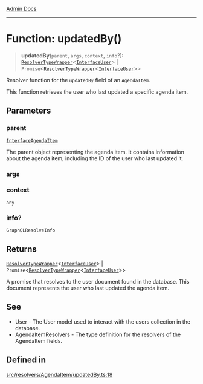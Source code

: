 [Admin Docs](/)

***

# Function: updatedBy()

> **updatedBy**(`parent`, `args`, `context`, `info`?): [`ResolverTypeWrapper`](../../../../types/generatedGraphQLTypes/type-aliases/ResolverTypeWrapper.md)\<[`InterfaceUser`](../../../../models/User/interfaces/InterfaceUser.md)\> \| `Promise`\<[`ResolverTypeWrapper`](../../../../types/generatedGraphQLTypes/type-aliases/ResolverTypeWrapper.md)\<[`InterfaceUser`](../../../../models/User/interfaces/InterfaceUser.md)\>\>

Resolver function for the `updatedBy` field of an `AgendaItem`.

This function retrieves the user who last updated a specific agenda item.

## Parameters

### parent

[`InterfaceAgendaItem`](../../../../models/AgendaItem/interfaces/InterfaceAgendaItem.md)

The parent object representing the agenda item. It contains information about the agenda item, including the ID of the user who last updated it.

### args

### context

`any`

### info?

`GraphQLResolveInfo`

## Returns

[`ResolverTypeWrapper`](../../../../types/generatedGraphQLTypes/type-aliases/ResolverTypeWrapper.md)\<[`InterfaceUser`](../../../../models/User/interfaces/InterfaceUser.md)\> \| `Promise`\<[`ResolverTypeWrapper`](../../../../types/generatedGraphQLTypes/type-aliases/ResolverTypeWrapper.md)\<[`InterfaceUser`](../../../../models/User/interfaces/InterfaceUser.md)\>\>

A promise that resolves to the user document found in the database. This document represents the user who last updated the agenda item.

## See

 - User - The User model used to interact with the users collection in the database.
 - AgendaItemResolvers - The type definition for the resolvers of the AgendaItem fields.

## Defined in

[src/resolvers/AgendaItem/updatedBy.ts:18](https://github.com/Suyash878/talawa-api/blob/cfd688207611ba245c99edd8dbaccb2cdbf6a043/src/resolvers/AgendaItem/updatedBy.ts#L18)
